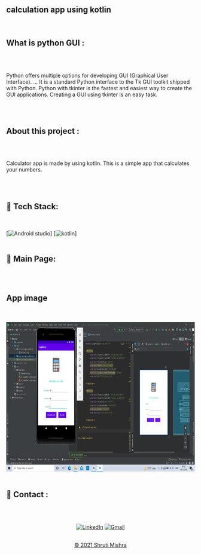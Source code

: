 
## calculation app using kotlin
<br>
<h2> What is python GUI :</h2> 
<br><br>
<p>Python offers multiple options for developing GUI (Graphical User Interface). ... It is a standard Python interface to the Tk GUI toolkit shipped with Python. Python with tkinter is the fastest and easiest way to create the GUI applications. Creating a GUI using tkinter is an easy task.
</p> 
<br><br>

<h2> About this project : </h2>
<br><br>
<p>
Calculator app is made by using kotlin.
This is a simple app that calculates your numbers.
</p>
<br><br>

## 📌 Tech Stack:
<br><br>
[![Android studio](https://img.shields.io/badge/androidstudio%20-%23E34F26.svg?&style=for-the-badge&logo=androidstudio&logoColor=white)]
[![kotlin](https://img.shields.io/badge/kotlin3%20-%231572B6.svg?&style=for-the-badge&logo=kotlin3&logoColor=white)]
<br><br>

## 📌 Main Page:
<br><br>
<h2>App image</h2>
<br><br>

<img src="app.png" alt="output" width="700px" height="400px">
<br><br>



<h2>📌 Contact :</h2>
<br><br>

<div align="center">

<a  href="https://www.linkedin.com/in/shruti-mishra-b270a7203/" target="_blank"><img alt="LinkedIn" src="https://img.shields.io/badge/linkedin%20-%230077B5.svg?&style=for-the-badge&logo=linkedin&logoColor=white" /></a><span>
<a href="mailto:shrutidmishra2002@gmail.com"><img  alt="Gmail" src="https://img.shields.io/badge/Gmail-D14836?style=for-the-badge&logo=gmail&logoColor=white"/></span>

</div>
<br>
<div align="center">
© 2021 Shruti Mishra </div>